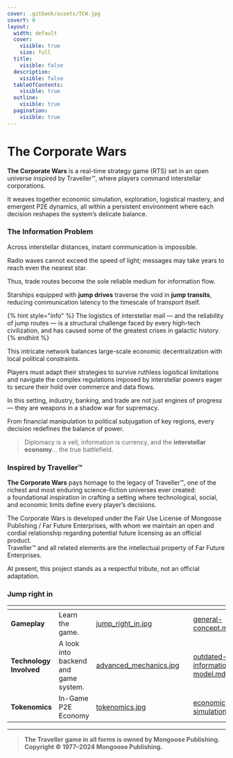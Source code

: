 ```yaml
---
cover: .gitbook/assets/TCW.jpg
coverY: 0
layout:
  width: default
  cover:
    visible: true
    size: full
  title:
    visible: false
  description:
    visible: false
  tableOfContents:
    visible: true
  outline:
    visible: true
  pagination:
    visible: true
---
```


# The Corporate Wars

**The Corporate Wars** is a real-time strategy game (RTS) set in an open universe inspired by Traveller™, where players command interstellar corporations.

It weaves together economic simulation, exploration, logistical mastery, and emergent P2E dynamics, all within a persistent environment where each decision reshapes the system’s delicate balance.

### The Information Problem

Across interstellar distances, instant communication is impossible.

Radio waves cannot exceed the speed of light; messages may take years to reach even the nearest star.

Thus, trade routes become the sole reliable medium for information flow.

Starships equipped with **jump drives** traverse the void in **jump transits**, reducing communication latency to the timescale of transport itself.

{% hint style="info" %}
The logistics of interstellar mail — and the reliability of jump routes — is a structural challenge faced by every high-tech civilization, and has caused some of the greatest crises in galactic history.
{% endhint %}

This intricate network balances large-scale economic decentralization with local political constraints.

Players must adapt their strategies to survive ruthless logistical limitations and navigate the complex regulations imposed by interstellar powers eager to secure their hold over commerce and data flows.

In this setting, industry, banking, and trade are not just engines of progress — they are weapons in a shadow war for supremacy.

From financial manipulation to political subjugation of key regions, every decision redefines the balance of power.

> Diplomacy is a veil, information is currency, and the **interstellar economy**... the true battlefield.

### Inspired by Traveller™

**The Corporate Wars** pays homage to the legacy of Traveller™, one of the richest and most enduring science-fiction universes ever created:\
a foundational inspiration in crafting a setting where technological, social, and economic limits define every player’s decisions.

The Corporate Wars is developed under the Fair Use License of Mongoose Publishing / Far Future Enterprises, with whom we maintain an open and cordial relationship regarding potential future licensing as an official product.\
Traveller™ and all related elements are the intellectual property of Far Future Enterprises.

At present, this project stands as a respectful tribute, not an official adaptation.

### Jump right in

<table data-view="cards"><thead><tr><th></th><th></th><th data-hidden data-card-cover data-type="files"></th><th data-hidden></th><th data-hidden data-card-target data-type="content-ref"></th></tr></thead><tbody><tr><td><strong>Gameplay</strong></td><td>Learn the game.</td><td><a href=".gitbook/assets/jump_right_in.jpg">jump_right_in.jpg</a></td><td></td><td><a href="gameplay/general-concept.md">general-concept.md</a></td></tr><tr><td><strong>Technology Involved</strong></td><td>A look into backend and game system.</td><td><a href=".gitbook/assets/advanced_mechanics.jpg">advanced_mechanics.jpg</a></td><td></td><td><a href="technologies/outdated-information-model.md">outdated-information-model.md</a></td></tr><tr><td><strong>Tokenomics</strong></td><td>In-Game P2E Economy</td><td><a href=".gitbook/assets/tokenomics.jpg">tokenomics.jpg</a></td><td></td><td><a href="tokenomics/economic-simulation.md">economic-simulation.md</a></td></tr></tbody></table>

***

> **The Traveller game in all forms is owned by Mongoose Publishing. Copyright © 1977–2024 Mongoose Publishing.**
